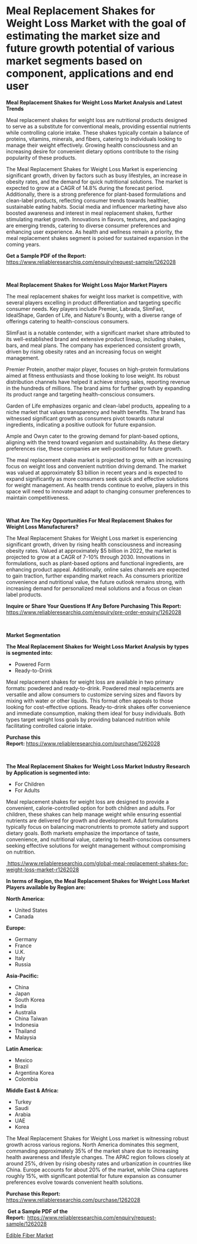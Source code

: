 <p><h1>Meal Replacement Shakes for Weight Loss Market with the goal of estimating the market size and future growth potential of various market segments based on component, applications and end user</h1></p><p><strong>Meal Replacement Shakes for Weight Loss Market Analysis and Latest Trends</strong></p>
<p><p>Meal replacement shakes for weight loss are nutritional products designed to serve as a substitute for conventional meals, providing essential nutrients while controlling calorie intake. These shakes typically contain a balance of proteins, vitamins, minerals, and fibers, catering to individuals looking to manage their weight effectively. Growing health consciousness and an increasing desire for convenient dietary options contribute to the rising popularity of these products.</p><p>The Meal Replacement Shakes for Weight Loss Market is experiencing significant growth, driven by factors such as busy lifestyles, an increase in obesity rates, and the demand for quick nutritional solutions. The market is expected to grow at a CAGR of 14.8% during the forecast period. Additionally, there is a strong preference for plant-based formulations and clean-label products, reflecting consumer trends towards healthier, sustainable eating habits. Social media and influencer marketing have also boosted awareness and interest in meal replacement shakes, further stimulating market growth. Innovations in flavors, textures, and packaging are emerging trends, catering to diverse consumer preferences and enhancing user experience. As health and wellness remain a priority, the meal replacement shakes segment is poised for sustained expansion in the coming years.</p></p>
<p><strong>Get a Sample PDF of the Report:&nbsp;</strong> <a href="https://www.reliableresearchiq.com/enquiry/request-sample/1262028?utm_campaign=2173&utm_medium=2&utm_source=Github&utm_content=ia&utm_term=14022025&utm_id=meal-replacement-shakes-for-weight-loss">https://www.reliableresearchiq.com/enquiry/request-sample/1262028</a></p>
<p>&nbsp;</p>
<p><strong>Meal Replacement Shakes for Weight Loss Major Market Players</strong></p>
<p><p>The meal replacement shakes for weight loss market is competitive, with several players excelling in product differentiation and targeting specific consumer needs. Key players include Premier, Labrada, SlimFast, IdealShape, Garden of Life, and Nature's Bounty, with a diverse range of offerings catering to health-conscious consumers.</p><p>SlimFast is a notable contender, with a significant market share attributed to its well-established brand and extensive product lineup, including shakes, bars, and meal plans. The company has experienced consistent growth, driven by rising obesity rates and an increasing focus on weight management.</p><p>Premier Protein, another major player, focuses on high-protein formulations aimed at fitness enthusiasts and those looking to lose weight. Its robust distribution channels have helped it achieve strong sales, reporting revenue in the hundreds of millions. The brand aims for further growth by expanding its product range and targeting health-conscious consumers.</p><p>Garden of Life emphasizes organic and clean-label products, appealing to a niche market that values transparency and health benefits. The brand has witnessed significant growth as consumers pivot towards natural ingredients, indicating a positive outlook for future expansion.</p><p>Ample and Owyn cater to the growing demand for plant-based options, aligning with the trend toward veganism and sustainability. As these dietary preferences rise, these companies are well-positioned for future growth.</p><p>The meal replacement shake market is projected to grow, with an increasing focus on weight loss and convenient nutrition driving demand. The market was valued at approximately $3 billion in recent years and is expected to expand significantly as more consumers seek quick and effective solutions for weight management. As health trends continue to evolve, players in this space will need to innovate and adapt to changing consumer preferences to maintain competitiveness.</p></p>
<p>&nbsp;</p>
<p><strong>What Are The Key Opportunities For Meal Replacement Shakes for Weight Loss Manufacturers?</strong></p>
<p><p>The Meal Replacement Shakes for Weight Loss market is experiencing significant growth, driven by rising health consciousness and increasing obesity rates. Valued at approximately $5 billion in 2022, the market is projected to grow at a CAGR of 7-10% through 2030. Innovations in formulations, such as plant-based options and functional ingredients, are enhancing product appeal. Additionally, online sales channels are expected to gain traction, further expanding market reach. As consumers prioritize convenience and nutritional value, the future outlook remains strong, with increasing demand for personalized meal solutions and a focus on clean label products.</p></p>
<p><strong>Inquire or Share Your Questions If Any Before Purchasing This Report:</strong> <a href="https://www.reliableresearchiq.com/enquiry/pre-order-enquiry/1262028?utm_campaign=2173&utm_medium=2&utm_source=Github&utm_content=ia&utm_term=14022025&utm_id=meal-replacement-shakes-for-weight-loss">https://www.reliableresearchiq.com/enquiry/pre-order-enquiry/1262028</a></p>
<p>&nbsp;</p>
<p><strong>Market Segmentation</strong></p>
<p><strong>The Meal Replacement Shakes for Weight Loss Market Analysis by types is segmented into:</strong></p>
<p><ul><li>Powered Form</li><li>Ready-to-Drink</li></ul></p>
<p><p>Meal replacement shakes for weight loss are available in two primary formats: powdered and ready-to-drink. Powdered meal replacements are versatile and allow consumers to customize serving sizes and flavors by mixing with water or other liquids. This format often appeals to those looking for cost-effective options. Ready-to-drink shakes offer convenience and immediate consumption, making them ideal for busy individuals. Both types target weight loss goals by providing balanced nutrition while facilitating controlled calorie intake.</p></p>
<p><strong>Purchase this Report:&nbsp;</strong><a href="https://www.reliableresearchiq.com/purchase/1262028?utm_campaign=2173&utm_medium=2&utm_source=Github&utm_content=ia&utm_term=14022025&utm_id=meal-replacement-shakes-for-weight-loss">https://www.reliableresearchiq.com/purchase/1262028</a></p>
<p>&nbsp;</p>
<p><strong>The Meal Replacement Shakes for Weight Loss Market Industry Research by Application is segmented into:</strong></p>
<p><ul><li>For Children</li><li>For Adults</li></ul></p>
<p><p>Meal replacement shakes for weight loss are designed to provide a convenient, calorie-controlled option for both children and adults. For children, these shakes can help manage weight while ensuring essential nutrients are delivered for growth and development. Adult formulations typically focus on balancing macronutrients to promote satiety and support dietary goals. Both markets emphasize the importance of taste, convenience, and nutritional value, catering to health-conscious consumers seeking effective solutions for weight management without compromising on nutrition.</p></p>
<p><a href="https://www.reliableresearchiq.com/global-meal-replacement-shakes-for-weight-loss-market-r1262028?utm_campaign=2173&utm_medium=2&utm_source=Github&utm_content=ia&utm_term=14022025&utm_id=meal-replacement-shakes-for-weight-loss">&nbsp;https://www.reliableresearchiq.com/global-meal-replacement-shakes-for-weight-loss-market-r1262028</a></p>
<p><strong>In terms of Region, the Meal Replacement Shakes for Weight Loss Market Players available by Region are:</strong></p>
<p>
    <p> <strong> North America: </strong>
        <ul>
            <li>United States</li>
            <li>Canada</li>
        </ul>
        </p> 
    <p> <strong> Europe: </strong>
        <ul>
            <li>Germany</li>
            <li>France</li>
            <li>U.K.</li>
            <li>Italy</li>
            <li>Russia</li>
        </ul>
        </p> 
    <p> <strong> Asia-Pacific: </strong>
        <ul>
            <li>China</li>
            <li>Japan</li>
            <li>South Korea</li>
            <li>India</li>
            <li>Australia</li>
            <li>China Taiwan</li>
            <li>Indonesia</li>
            <li>Thailand</li>
            <li>Malaysia</li>
        </ul>
        </p> 
    <p> <strong> Latin America: </strong>
        <ul>
            <li>Mexico</li>
            <li>Brazil</li>
            <li>Argentina Korea</li>
            <li>Colombia</li>
        </ul>
        </p> 
    <p> <strong> Middle East & Africa: </strong>
        <ul>
            <li>Turkey</li>
            <li>Saudi</li>
            <li>Arabia</li>
            <li>UAE</li>
            <li>Korea</li>
        </ul>
    </p>
    </p>
<p><p>The Meal Replacement Shakes for Weight Loss market is witnessing robust growth across various regions. North America dominates this segment, commanding approximately 35% of the market share due to increasing health awareness and lifestyle changes. The APAC region follows closely at around 25%, driven by rising obesity rates and urbanization in countries like China. Europe accounts for about 20% of the market, while China captures roughly 15%, with significant potential for future expansion as consumer preferences evolve towards convenient health solutions.</p></p>
<p><strong>Purchase this Report: </strong><a href="https://www.reliableresearchiq.com/purchase/1262028?utm_campaign=2173&utm_medium=2&utm_source=Github&utm_content=ia&utm_term=14022025&utm_id=meal-replacement-shakes-for-weight-loss">https://www.reliableresearchiq.com/purchase/1262028</a></p>
<p>&nbsp;<strong>Get a Sample PDF of the Report:&nbsp;&nbsp;</strong><a href="https://www.reliableresearchiq.com/enquiry/request-sample/1262028?utm_campaign=2173&utm_medium=2&utm_source=Github&utm_content=ia&utm_term=14022025&utm_id=meal-replacement-shakes-for-weight-loss">https://www.reliableresearchiq.com/enquiry/request-sample/1262028</a></p>
<p><strong></strong></p>
<p><p><a href="https://github.com/seanmcma708/Market-Research-Report-List-1/blob/main/edible-fiber-market.md?utm_campaign=2173&utm_medium=2&utm_source=Github&utm_content=ia&utm_term=14022025&utm_id=meal-replacement-shakes-for-weight-loss">Edible Fiber Market</a></p></p>